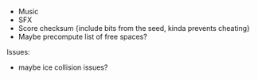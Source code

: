 - Music
- SFX
- Score checksum {include bits from the seed, kinda prevents cheating}
- Maybe precompute list of free spaces?

Issues:
- maybe ice collision issues?
